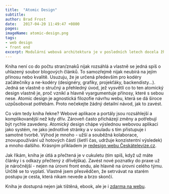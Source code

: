 ```yaml
---
title:  "Atomic Design"
subtitle: 
author: Brad Frost
date:   2017-04-20 11:49:47 +0800
pages: 
imageName: atomic-design.png
tags:
- web design
- front end
excerpt: Modulární webová architektura je v posledních letech docela žhavé téma. Jedním z velkých propagátorů a otcem termínu <em>Atomic Design</em> je Brad Frost, který nyní vydal i knihu. Nemohl jsem si ji nevšimnout.
---
```

Kniha není co do počtu stran/znaků nijak rozsáhlá a vlastně se jedná spíš o uhlazený soubor blogových článků. To samozřejmě nijak neubírá na jejím přínosu nebo kvalitě. Usuzuju, že je určená především pro kodéry začátečníky a ne-kodéry (designéry, grafiky, projekťáky, backendisty&hellip;). Jedná se vlastně o stručný a přehledný úvod, jež vysvětlí co to ten atomický design vlastně je, proč vznikl a hlavně vyargumentuje přínosy, které s sebou nese. Atomic design je agnostická filozofie návrhu webu, která se dá široce uzpůsobovat potřebám. Proto nečekejte žádný detailní návod, jak to zavést.

Co vám tedy kniha řekne? Webové aplikace a portály jsou rozsáhlejší a komplikovanější než kdy dřív. Zároveň často přicházejí změny a potřebují být rychle zavedeny. Atomický design chápe výslednou webovou aplikaci jako systém, ne jako jednotlivé stránky a v souladu s tím přistupuje i samotné tvorbě. Výhod je mnoho - užší a souběžná kolaborace, znovupoužívání už hotových částí (šetří čas, udržuje konzistentní výsledek) a mnoho dalšího. Krásným příkladem je <a href="https://www.youtube.com/watch?v=wgsHfAV-6Aw" target="_blank" title="redesign webu ceskatelevize.cz">redesign webu Českátelevize.cz</a>.

Jak říkám, kniha je útlá a přečtená je v cukuletu (tím spíš, když už máte články i s odkazy přečtený z dřívějška). Zavést nové poznatky do praxe už je náročnější - nejen na úrovni front endu, ale hlavně na úrovni celého týmu. Určitě se to vyplatí. Vlastně jsem přesvědčen, že setrvávat na starém postupu je cesta, která nikam nevede a brzo skončí.

Kniha je dostupná nejen jak tištěná, ebook, ale je i <a href="http://atomicdesign.bradfrost.com/" target="_blank" title="Atomic Design by Brad Frost">zdarma na webu</a>.